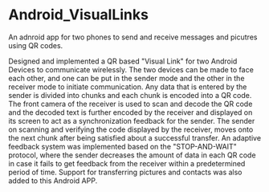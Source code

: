 # Android_VisualLinks
An adnroid app for two phones to send and receive messages and picutres using QR codes.

Designed and implemented a QR based "Visual Link" for two Android Devices to communicate wirelessly. The two devices can be made to face each other, and one can be put in the sender mode and the other in the receiver mode to initiate communication. Any data that is entered by the sender is divided into chunks and each chunk is encoded into a QR code. The front camera of the receiver is used to scan and decode the QR code and the decoded text is further encoded by the receiver and displayed on its screen to act as a synchronization feedback for the sender. The sender on scanning and verifying the code displayed by the receiver, moves onto the next chunk after being satisfied about a successful transfer. An adaptive feedback system was implemented based on the "STOP-AND-WAIT" protocol, where the sender decreases the amount of data in each QR code in case it fails to get feedback from the receiver within a predetermined period of time. Support for transferring pictures and contacts was also added to this Android APP.
